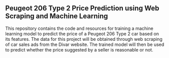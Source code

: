 ## Peugeot 206 Type 2 Price Prediction using Web Scraping and Machine Learning

This repository contains the code and resources for training a machine learning model to predict the price of a Peugeot 206 Type 2 car based on its features. The data for this project will be obtained through web scraping of car sales ads from the Divar website. The trained model will then be used to predict whether the price suggested by a seller is reasonable or not.
